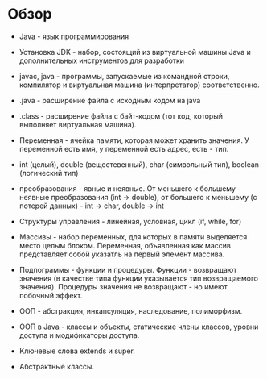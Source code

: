 # Обзор

* Java - язык программирования

* Установка JDK - набор, состоящий из виртуальной машины Java и дополнительных инструментов для разработки

* javac, java - программы, запускаемые из командной строки, компилятор и виртуальная машина (интерпретатор) соответственно.

* .java - расширение файла с исходным кодом на java

* .class - расширение файла с байт-кодом (тот код, который выполняет виртуальная машина).

* Переменная - ячейка памяти, которая может хранить значения. У переменной есть имя, у переменной есть адрес, есть - тип.

* int (целый), double (вещестевенный), char (символьный тип), boolean (логический тип)

* преобразования - явные и неявные. От меньшего к большему - неявные преобразования (int -> double), от большего к меньшему (с потерей данных) - int -> char, double -> int

* Структуры управления - линейная, условная, цикл (if, while, for)

* Массивы - набор переменных, для которых в памяти выделяется место целым блоком. Переменная, объявленная как массив представляет собой указатль на первый элемент массива.

* Подпограммы - функции и процедуры. Функции - возвращают значения (в качестве типа функции указывается тип возвращаемого значения). Процедуры значения не возвращают - но имеют побочный эффект.

* ООП - абстракция, инкапсуляция, наследование, полиморфизм.

* ООП в Java - классы и объекты, статические члены классов, уровни доступа и модификаторы доступа.

* Ключевые слова extends и super.

* Абстрактные классы.